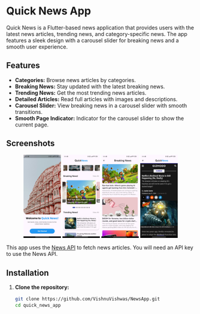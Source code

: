 # Quick News App

Quick News is a Flutter-based news application that provides users with the latest news articles, trending news, and category-specific news. The app features a sleek design with a carousel slider for breaking news and a smooth user experience.

## Features

- **Categories:** Browse news articles by categories.
- **Breaking News:** Stay updated with the latest breaking news.
- **Trending News:** Get the most trending news articles.
- **Detailed Articles:** Read full articles with images and descriptions.
- **Carousel Slider:** View breaking news in a carousel slider with smooth transitions.
- **Smooth Page Indicator:** Indicator for the carousel slider to show the current page.

## Screenshots

<p align="center">
  <img src="images/demo/landing_page.jpg" alt="Landing Screen" width="100" />
  <img src="images/demo/home_page.jpg" alt="Home Screen" width="100" />
  <img src="images/demo/breaking_news.jpg" alt="Breaking News Screen" width="100" />
  <img src="images/demo/news.jpg" alt="News Screen" width="100" />
</p>

This app uses the [News API](https://newsapi.org/) to fetch news articles. You will need an API key to use the News API.

## Installation

1. **Clone the repository:**

   ```bash
   git clone https://github.com/VishnuVishwas/NewsApp.git
   cd quick_news_app
